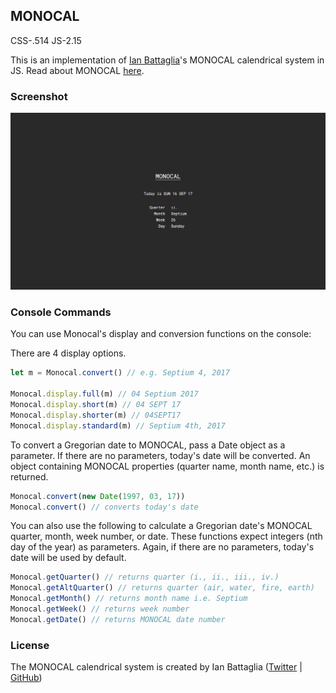 ## MONOCAL
CSS-.514 JS-2.15

This is an implementation of [Ian Battaglia](https://twitter.com/IanJBattaglia)'s MONOCAL calendrical system in JS. Read about MONOCAL [here](https://monochromatic.co/metachromatic/hub/2017/1/16/monocal-1).

### Screenshot
![MONOCAL](/img/MONOCAL.PNG)

### Console Commands
You can use Monocal's display and conversion functions on the console:

There are 4 display options.

```javascript
let m = Monocal.convert() // e.g. Septium 4, 2017

Monocal.display.full(m) // 04 Septium 2017
Monocal.display.short(m) // 04 SEPT 17
Monocal.display.shorter(m) // 04SEPT17
Monocal.display.standard(m) // Septium 4th, 2017
```

To convert a Gregorian date to MONOCAL, pass a Date object as a parameter. If there are no parameters, today's date will be converted. An object containing MONOCAL properties (quarter name, month name, etc.) is returned.

```javascript
Monocal.convert(new Date(1997, 03, 17))
Monocal.convert() // converts today's date
```

You can also use the following to calculate a Gregorian date's MONOCAL quarter, month, week number, or date. These functions expect integers (nth day of the year) as parameters. Again, if there are no parameters, today's date will be used by default.

```javascript
Monocal.getQuarter() // returns quarter (i., ii., iii., iv.)
Monocal.getAltQuarter() // returns quarter (air, water, fire, earth)
Monocal.getMonth() // returns month name i.e. Septium
Monocal.getWeek() // returns week number
Monocal.getDate() // returns MONOCAL date number
```

### License
The MONOCAL calendrical system is created by Ian Battaglia ([Twitter](https://twitter.com/IanJBattaglia) | [GitHub](https://github.com/MoreThanLuck))
